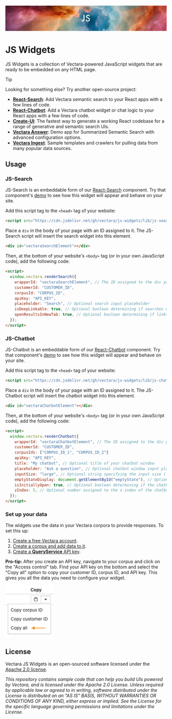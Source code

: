 <p align="center">
  <img style="max-width: 100%;" alt="Welcome to JS Widgets" src="images/projectLogo.png"/>
</p>

# JS Widgets

JS Widgets is a collection of Vectara-powered JavaScript widgets that are ready to be embedded on any HTML page.

> [!TIP]
>
> Looking for something else? Try another open-source project:
>
> - **[React-Search](https://github.com/vectara/react-search)**: Add Vectara semantic search to your React apps with a few lines of code.
> - **[React-Chatbot](https://github.com/vectara/react-chatbot)**: Add a Vectara chatbot widget or chat logic to your React apps with a few lines of code.
> - **[Create-UI](https://github.com/vectara/create-ui)**: The fastest way to generate a working React codebase for a range of generative and semantic search UIs.
> - **[Vectara Answer](https://github.com/vectara/vectara-answer)**: Demo app for Summarized Semantic Search with advanced configuration options.
> - **[Vectara Ingest](https://github.com/vectara/vectara-ingest)**: Sample templates and crawlers for pulling data from many popular data sources.

## Usage

### JS-Search

JS-Search is an embeddable form of our [React-Search](https://github.com/vectara/react-search) component. Try that component's [demo](https://vectara.github.io/react-search/) to see how this widget will appear and behave on your site.

Add this script tag to the `<head>` tag of your website:

```html
<script src="https://cdn.jsdelivr.net/gh/vectara/js-widgets/lib/js-search.js"></script>
```

Place a `div` in the body of your page with an ID assigned to it. The JS-Search script will insert the search widget into this element.

```html
<div id="vectaraSearchElement"></div>
```

Then, at the bottom of your website's `<body>` tag (or in your own JavaScript code), add the following code:

```html
<script>
  window.vectara.renderSearch({
    wrapperId: "vectaraSearchElement", // The ID assigned to the div you made earlier
    customerId: "CUSTOMER_ID",
    corpusId: "CORPUS_ID",
    apiKey: "API_KEY",
    placeholder: "Search", // Optional search input placeholder
    isDeepLinkable: true, // Optional boolean determining if searches will be deeplinked (modifies page URL)
    openResultsInNewTab: true, // Optional boolean determining if links will open in a new tab
  });
</script>
```

### JS-Chatbot

JS-Chatbot is an embeddable form of our [React-Chatbot](https://github.com/vectara/react-chatbot) component. Try that component's [demo](https://vectara.github.io/react-chatbot/) to see how this widget will appear and behave on your site.

Add this script tag to the `<head>` tag of your website:

```html
<script src="https://cdn.jsdelivr.net/gh/vectara/js-widgets/lib/js-chatbot.js"></script>
```

Place a `div` in the body of your page with an ID assigned to it. The JS-Chatbot script will insert the chatbot widget into this element.

```html
<div id="vectaraChatbotElement"></div>
```

Then, at the bottom of your website's `<body>` tag (or in your own JavaScript code), add the following code:

```html
<script>
  window.vectara.renderChatbot({
    wrapperId: "vectaraChatbotElement", // The ID assigned to the div you made earlier
    customerId: "CUSTOMER_ID",
    corpusIds: ["CORPUS_ID_1", "CORPUS_ID_2"]
    apiKey: "API_KEY",
    title: "My chatbot", // Optional title of your chatbot window
    placeholder: "Ask a question", // Optional chatbot window input placeholder
    inputSize: "large", // Optional string specifying the input size ('large' or 'medium')
    emptyStateDisplay: document.getElementById("emptyState"), // Optional HTMLElement to display if the chat window is empty
    isInitiallyOpen: true, // Optional boolean determining if the chatbot window will be open on initial render
    zIndex: 5, // Optional number assigned to the z-index of the chatbot window
  });
</script>
```

### Set up your data

The widgets use the data in your Vectara corpora to provide responses. To set this up:

1. [Create a free Vectara account](https://console.vectara.com/signup).
2. [Create a corpus and add data to it](https://docs.vectara.com/docs/console-ui/creating-a-corpus).
3. [Create a **QueryService** API key](https://docs.vectara.com/docs/console-ui/manage-api-access#create-an-api-key).

**Pro-tip:** After you create an API key, navigate to your corpus and click on the "Access control" tab. Find your API key on the bottom and select the "Copy all" option to copy your customer ID, corpus ID, and API key. This gives you all the data you need to configure your widget.

![Copy all option](images/copyAll.jpg)

## License

Vectara JS Widgets is an open-sourced software licensed under the [Apache 2.0 license](/LICENSE).

_This repository contains sample code that can help you build UIs powered by Vectara, and is licensed under the Apache 2.0 License. Unless required by applicable law or agreed to in writing, software distributed under the License is distributed on an "AS IS" BASIS, WITHOUT WARRANTIES OR CONDITIONS OF ANY KIND, either express or implied. See the License for the specific language governing permissions and limitations under the License._
